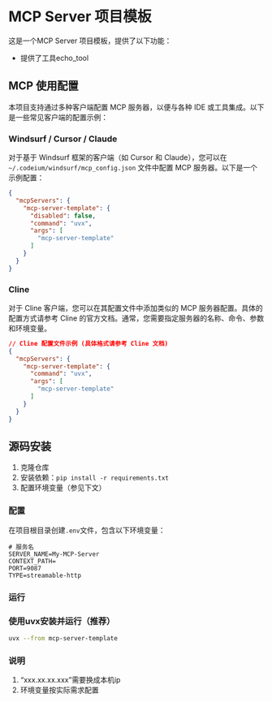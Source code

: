 # MCP Server 项目模板

这是一个MCP Server 项目模板，提供了以下功能：

- 提供了工具echo_tool


## MCP 使用配置

本项目支持通过多种客户端配置 MCP 服务器，以便与各种 IDE 或工具集成。以下是一些常见客户端的配置示例：

### Windsurf / Cursor / Claude

对于基于 Windsurf 框架的客户端（如 Cursor 和 Claude），您可以在 `~/.codeium/windsurf/mcp_config.json` 文件中配置 MCP 服务器。以下是一个示例配置：

```json
{
  "mcpServers": {
    "mcp-server-template": {
      "disabled": false,
      "command": "uvx",
      "args": [
        "mcp-server-template"
      ]
    }
  }
}
```


### Cline

对于 Cline 客户端，您可以在其配置文件中添加类似的 MCP 服务器配置。具体的配置方式请参考 Cline 的官方文档。通常，您需要指定服务器的名称、命令、参数和环境变量。

```json
// Cline 配置文件示例 (具体格式请参考 Cline 文档)
{
  "mcpServers": {
    "mcp-server-template": {
      "command": "uvx",
      "args": [
        "mcp-server-template"
      ]
    }
  }
}
```

## 源码安装

1. 克隆仓库
2. 安装依赖：`pip install -r requirements.txt`
3. 配置环境变量（参见下文）

### 配置

在项目根目录创建`.env`文件，包含以下环境变量：

```
# 服务名
SERVER_NAME=My-MCP-Server
CONTEXT_PATH=
PORT=9087
TYPE=streamable-http
```

### 运行

### 使用uvx安装并运行（推荐）

```bash
uvx --from mcp-server-template
```


### 说明
1. “xxx.xx.xx.xxx”需要换成本机ip
2. 环境变量按实际需求配置

